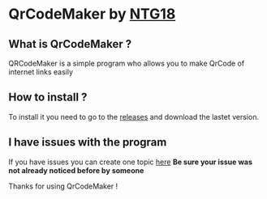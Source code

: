 # QrCodeMaker by [NTG18](https://github.com/NTG18)

## What is QrCodeMaker ?

QRCodeMaker is a simple program who allows you to make QrCode of internet links easily

## How to install ?

To install it you need to go to the [releases](https://github.com/NTG18/QrCodeMaker/releases) and download the lastet version.

## I have issues with the program

If you have issues you can create one topic [here](https://github.com/NTG18/QrCodeMaker/issues) **Be sure your issue was not already noticed before by someone**

Thanks for using QrCodeMaker !
